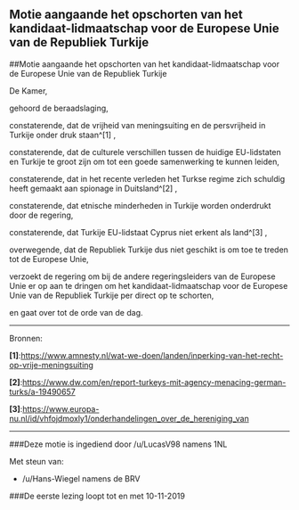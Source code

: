 ## Motie aangaande het opschorten van het kandidaat-lidmaatschap voor de Europese Unie van de Republiek Turkije 
 
##Motie aangaande het opschorten van het kandidaat-lidmaatschap voor de Europese Unie van de Republiek Turkije

De Kamer,

gehoord de beraadslaging,

constaterende, dat de vrijheid van meningsuiting en de persvrijheid in Turkije onder druk staan^[1] ,

constaterende, dat de culturele verschillen tussen de huidige EU-lidstaten en Turkije te groot zijn om tot een goede samenwerking te kunnen leiden,

constaterende, dat in het recente verleden het Turkse regime zich schuldig heeft gemaakt aan spionage in Duitsland^[2] ,

constaterende, dat etnische minderheden in Turkije worden onderdrukt door de regering,

constaterende, dat Turkije EU-lidstaat Cyprus niet erkent als land^[3] ,

overwegende, dat de Republiek Turkije dus niet geschikt is om toe te treden tot de Europese Unie,

verzoekt de regering om bij de andere regeringsleiders van de Europese Unie er op aan te dringen om het kandidaat-lidmaatschap voor de Europese Unie van de Republiek Turkije per direct op te schorten,

en gaat over tot de orde van de dag.

--- 

Bronnen:

**[1]**:https://www.amnesty.nl/wat-we-doen/landen/inperking-van-het-recht-op-vrije-meningsuiting

**[2]**:https://www.dw.com/en/report-turkeys-mit-agency-menacing-german-turks/a-19490657

**[3]**:https://www.europa-nu.nl/id/vhfojdmoxly1/onderhandelingen_over_de_hereniging_van

---

###Deze motie is ingediend door /u/LucasV98 namens 1NL

Met steun van:

- /u/Hans-Wiegel namens de BRV

###De eerste lezing loopt tot en met 10-11-2019